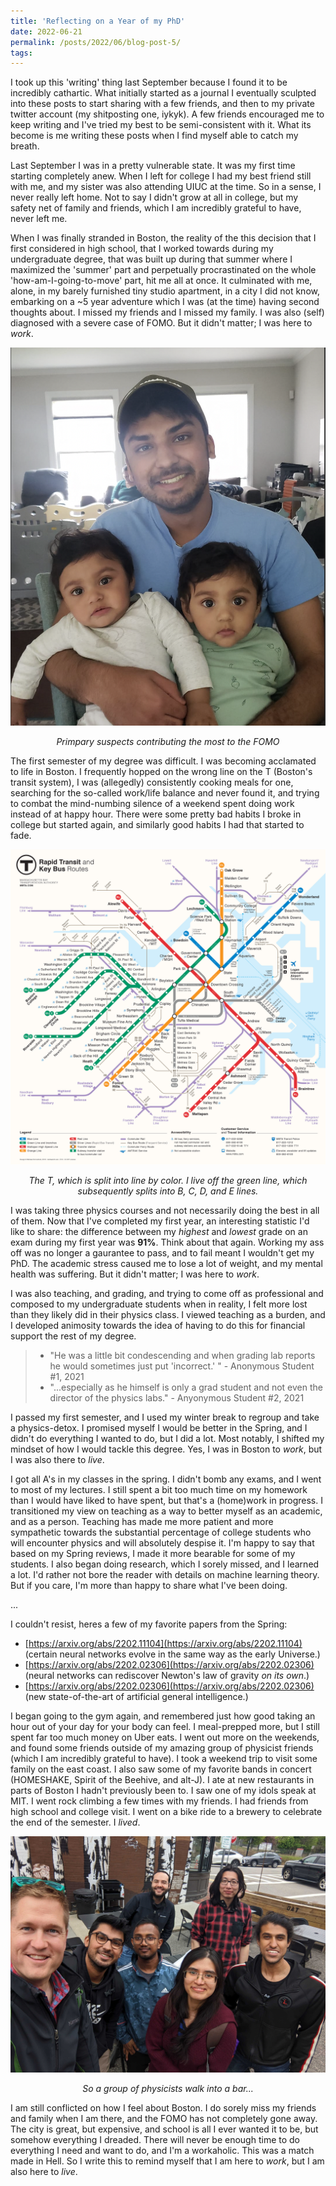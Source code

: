 ```yaml
---
title: 'Reflecting on a Year of my PhD'
date: 2022-06-21
permalink: /posts/2022/06/blog-post-5/
tags:
---
```


I took up this 'writing' thing last September because I found it to be incredibly cathartic. What initially started as a journal I eventually sculpted into these posts to start sharing with a few friends, and then to my private twitter account (my shitposting one, iykyk). A few friends encouraged me to keep writing and I've tried my best to be semi-consistent with it. What its become is me writing these posts when I find myself able to catch my breath.

Last September I was in a pretty vulnerable state. It was my first time starting completely anew. When I left for college I had my best friend still with me, and my sister was also attending UIUC at the time. So in a sense, I never really left home. Not to say I didn't grow at all in college, but my safety net of family and friends, which I am incredibly grateful to have, never left me.

When I was finally stranded in Boston, the reality of the this decision that I first considered in high school, that I worked towards during my undergraduate degree, that was built up during that summer where I maximized the 'summer' part and perpetually procrastinated on the whole 'how-am-I-going-to-move' part, hit me all at once. It culminated with me, alone, in my barely furnished tiny studio apartment, in a city I did not know, embarking on a ~5 year adventure which I was (at the time) having second thoughts about. I missed my friends and I missed my family. I was also (self) diagnosed with a severe case of FOMO. But it didn't matter; I was here to *work*.

![mug](/images/twins.JPG)
<p align="center">
  <em>Primpary suspects contributing the most to the FOMO</em>
</p>

The first semester of my degree was difficult. I was becoming acclamated to life in Boston. I frequently hopped on the wrong line on the T (Boston's transit system), I was (allegedly) consistently cooking meals for one, searching for the so-called work/life balance and never found it, and trying to combat the mind-numbing silence of a weekend spent doing work instead of at happy hour. There were some pretty bad habits I broke in college but started again, and similarly good habits I had that started to fade.

![mug](/images/train_map.JPG)
<p align="center">
  <em>The T, which is split into line by color. I live off the green line, which subsequently splits into B, C, D, and E lines. </em>
</p>

I was taking three physics courses and not necessarily doing the best in all of them. Now that I've completed my first year, an interesting statistic I'd like to share: the difference between my *highest* and *lowest* grade on an exam during my first year was **91%**. Think about that again. Working my ass off was no longer a gaurantee to pass, and to fail meant I wouldn't get my PhD. The academic stress caused me to lose a lot of weight, and my mental health was suffering. But it didn't matter; I was here to *work*.

I was also teaching, and grading, and trying to come off as professional and composed to my undergraduate students when in reality, I felt more lost than they likely did in their physics class. I viewed teaching as a burden, and I developed animosity towards the idea of having to do this for financial support the rest of my degree.

> * "He was a little bit condescending and when grading lab reports he would sometimes just put 'incorrect.' " - Anonymous Student #1, 2021
> * "...especially as he himself is only a grad student and not even the director of the physics labs." - Anyonymous Student #2, 2021

I passed my first semester, and I used my winter break to regroup and take a physics-detox. I promised myself I would be better in the Spring, and I didn't do everything I wanted to do, but I did a lot. Most notably, I shifted my mindset of how I would tackle this degree. Yes, I was in Boston to *work*, but I was also there to *live*.

I got all A's in my classes in the spring. I didn't bomb any exams, and I went to most of my lectures. I still spent a bit too much time on my homework than I would have liked to have spent, but that's a (home)work in progress. I transitioned my view on teaching as a way to better myself as an academic, and as a person. Teaching has made me more patient and more sympathetic towards the substantial percentage of college students who will encounter physics and will absolutely despise it. I'm happy to say that based on my Spring reviews, I made it more bearable for some of my students. I also began doing research, which I sorely missed, and I learned a lot. I'd rather not bore the reader with details on machine learning theory. But if you care, I'm more than happy to share what I've been doing.

...

I couldn't resist, heres a few of my favorite papers from the Spring:

- [https://arxiv.org/abs/2202.11104](https://arxiv.org/abs/2202.11104) (certain neural networks evolve in the same way as the early Universe.)
- [https://arxiv.org/abs/2202.02306](https://arxiv.org/abs/2202.02306) (neural networks can rediscover Newton's law of gravity *on its own*.)
- [https://arxiv.org/abs/2202.02306](https://arxiv.org/abs/2202.02306) (new state-of-the-art of artificial general intelligence.)

I began going to the gym again, and remembered just how good taking an hour out of your day for your body can feel. I meal-prepped more, but I still spent far too much money on Uber eats. I went out more on the weekends, and found some friends outside of my amazing group of physicist friends (which I am incredibly grateful to have). I took a weekend trip to visit some family on the east coast. I also saw some of my favorite bands in concert (HOMESHAKE, Spirit of the Beehive, and alt-J). I ate at new restaurants in parts of Boston I hadn't previously been to. I saw one of my idols speak at MIT. I went rock climbing a few times with my friends. I had friends from high school and college visit. I went on a bike ride to a brewery to celebrate the end of the semester. I *lived*.

![mug](/images/bikesbrews.JPG)
<p align="center">
  <em>So a group of physicists walk into a bar...</em>
</p>

I am still conflicted on how I feel about Boston. I do sorely miss my friends and family when I am there, and the FOMO has not completely gone away. The city is great, but expensive, and school is all I ever wanted it to be, but somehow everything I dreaded. There will never be enough time to do everything I need and want to do, and I'm a workaholic. This was a match made in Hell. So I write this to remind myself that I am here to *work*, but I am also here to *live*.

